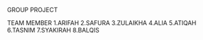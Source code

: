 GROUP PROJECT

TEAM MEMBER
1.ARIFAH
2.SAFURA
3.ZULAIKHA
4.ALIA
5.ATIQAH
6.TASNIM
7.SYAKIRAH
8.BALQIS  
